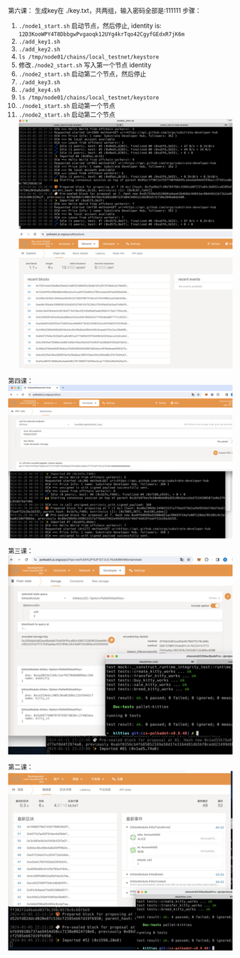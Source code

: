 第六课：
生成key在 ./key.txt，共两组，输入密码全部是:111111
步骤：
1. `./node1_start.sh`  启动节点，然后停止, identity is: `12D3KooWPY4T8DbbgwPvgaoqk12UYg4krTqo42CgyfGEdxR7jK6m`
2. `./add_key1.sh` 
3. `./add_key2.sh`  
4. `ls /tmp/node01/chains/local_testnet/keystore`
5. 修改`./node2_start.sh` 写入第一个节点 identity
6. `./node2_start.sh` 启动第二个节点，然后停止
7. `./add_key3.sh`
8. `./add_key4.sh`
9. `ls /tmp/node01/chains/local_testnet/keystore`
10. `./node1_start.sh` 启动第一个节点
11. `./node2_start.sh` 启动第二个节点
![运行截图](./result6_1.jpg)
![运行截图](./result6_2.jpg)



第四课：
![运行截图](./result4.jpg)

第三课：
![运行截图](./进阶3.jpg)

第二课：
![运行截图](./进阶2.jpg)